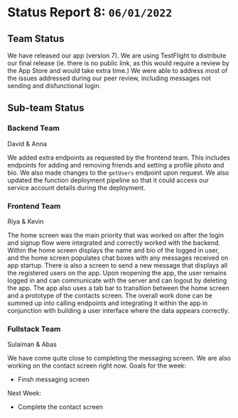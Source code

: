 # Status Report 8: `06/01/2022`

## Team Status
We have released our app (version 7). We are using TestFlight to distribute our final release (ie. there is no public link, as this would require a review by the App Store and would take extra time.) We were able to address most of the issues addressed during our peer review, including messages not sending and disfunctional login.
## Sub-team Status

### Backend Team
David & Anna

We added extra endpoints as requested by the frontend team. This includes endpoints for adding and removing friends and setting a profile photo and bio. We also made changes to the `getUsers` endpoint upon request. We also updated the function deployment pipeline so that it could access our service account details during the deployment.


### Frontend Team
Riya & Kevin

The home screen was the main priority that was worked on after the login and signup flow were integrated and correctly worked with the backend. Within the home screen displays the name and bio of the logged in user, and the home screen populates chat boxes with any messages received on app startup. There is also a screen to send a new message that displays all the registered users on the app. Upon reopening the app, the user remains logged in and can communicate with the server and can logout by deleting the app. The app also uses a tab bar to transition between the home screen and a prototype of the contacts screen. The overall work done can be summed up into calling endpoints and integrating it within the app in conjunction with building a user interface where the data appears correctly.


### Fullstack Team
Sulaiman & Abas

We have come quite close to completing the messaging screen. We are also working on the contact screen right now. 
Goals for the week:
- Finsh messaging screen

Next Week:
- Complete the contact screen 
